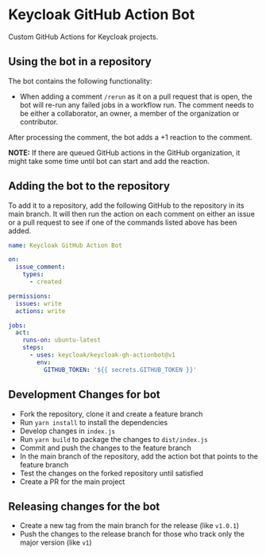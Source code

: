 # Keycloak GitHub Action Bot

Custom GitHub Actions for Keycloak projects. 

## Using the bot in a repository

The bot contains the following functionality:

* When adding a comment `/rerun` as it on a pull request that is open, the bot will re-run any failed jobs in a workflow run.
  The comment needs to be either a collaborator, an owner, a member of the organization or contributor.

After processing the comment, the bot adds a +1 reaction to the comment.

**NOTE:** If there are queued GitHub actions in the GitHub organization, it might take some time until bot can start and add the reaction. 

## Adding the bot to the repository

To add it to a repository, add the following GitHub to the repository in its main branch.
It will then run the action on each comment on either an issue or a pull request to see if one of the commands listed above has been added.

```yaml
name: Keycloak GitHub Action Bot

on:
  issue_comment:
    types:
      - created

permissions:
  issues: write
  actions: write

jobs:
  act:
    runs-on: ubuntu-latest
    steps:
      - uses: keycloak/keycloak-gh-actionbot@v1
        env:
          GITHUB_TOKEN: '${{ secrets.GITHUB_TOKEN }}'
```

## Development Changes for bot

* Fork the repository, clone it and create a feature branch
* Run `yarn install` to install the dependencies
* Develop changes in `index.js`
* Run `yarn build` to package the changes to `dist/index.js`
* Commit and push the changes to the feature branch
* In the main branch of the repository, add the action bot that points to the feature branch
* Test the changes on the forked repository until satisfied
* Create a PR for the main project

## Releasing changes for the bot

* Create a new tag from the main branch for the release (like `v1.0.1`)
* Push the changes to the release branch for those who track only the major version (like `v1`)
